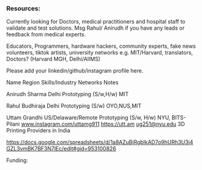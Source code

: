 ### Resources:

Currently looking for Doctors, medical practitioners and hospital staff to validate and test solutions. Msg Rahul/ Anirudh if you have any leads or feedback from medical experts.

Educators, Programmers, hardware hackers, community experts, fake news volunteers, tiktok artists, university networks e.g. MIT/Harvard, translators, Doctors? (Harvard MGH, Delhi/AIIMS)

Please add your linkedin/github/instagram profile here. 


Name
Region
Skills/Industry
Networks
Notes

Anirudh Sharma
Delhi
Prototyping (S/w,H/w)
MIT


Rahul Budhiraja
Delhi
Prototyping (S/w)
OYO,NUS,MIT




Uttam Grandhi
US/Delaware/Remote
Prototyping
(S/w, H/w)
NYU, BITS-Pilani
www.instagram.com/uttamg911
https://utt.am
ug251@nyu.edu
3D Printing Providers in India




https://docs.google.com/spreadsheets/d/1a8AZuBjRgblkAD7o9hURh3U3i4GZL3vmBK7BF3N7lEc/edit#gid=953100826




Funding: 
